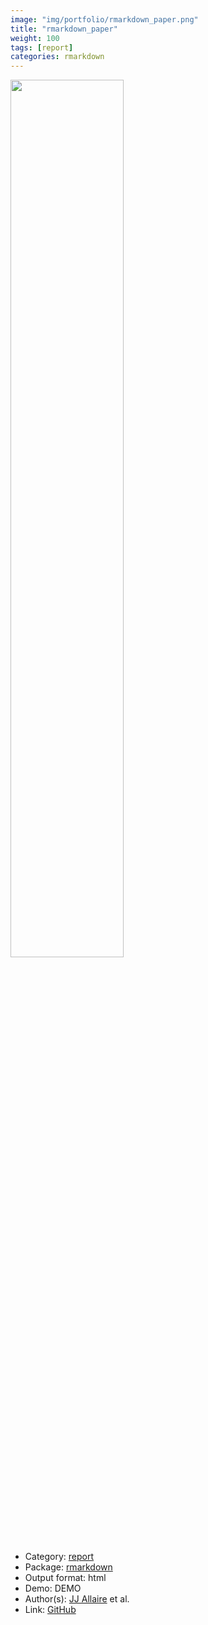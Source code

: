 ```yaml
---
image: "img/portfolio/rmarkdown_paper.png"
title: "rmarkdown_paper"
weight: 100
tags: [report]
categories: rmarkdown
---
```




<!--more-->

<p><a href="../../img/portfolio/rmarkdown_paper.png"><img class = "jf-image-shadow" src="../../img/portfolio/rmarkdown_paper.png", width="60%"></a></p>

- Category: [report](../../tags/report)
- Package: [rmarkdown](rmarkdown)
- Output format: html
- Demo: DEMO
- Author(s): [JJ Allaire](https://github.com/jjallaire) et al.
- Link: [GitHub](https://github.com/rstudio/rmarkdown)


